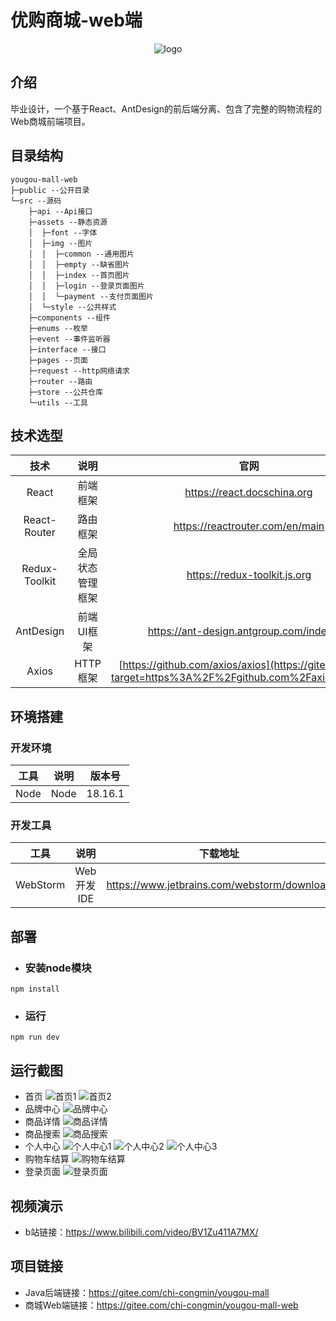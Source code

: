 # 优购商城-web端
<div align='center'>
    <img src='https://gitee.com/chi-congmin/yougou-mall/raw/master/readme/img/yougou.png' alt='logo'>
</div>

## 介绍
毕业设计，一个基于React、AntDesign的前后端分离、包含了完整的购物流程的Web商城前端项目。

## 目录结构
```
yougou-mall-web
├─public --公开目录
└─src --源码
    ├─api --Api接口
    ├─assets --静态资源
    │  ├─font --字体
    │  ├─img --图片
    │  │  ├─common --通用图片
    │  │  ├─empty --缺省图片
    │  │  ├─index --首页图片
    │  │  ├─login --登录页面图片
    │  │  └─payment --支付页面图片
    │  └─style --公共样式
    ├─components --组件
    ├─enums --枚举
    ├─event --事件监听器
    ├─interface --接口
    ├─pages --页面
    ├─request --http网络请求
    ├─router --路由
    ├─store --公共仓库 
    └─utils --工具
```



## 技术选型

|     技术      |       说明       |                            官网                            |
| :-----------: | :--------------: | :----------------------------------------------------------: |
|     React     |     前端框架     |                 https://react.docschina.org                  |
| React-Router  |     路由框架     |               https://reactrouter.com/en/main                |
| Redux-Toolkit | 全局状态管理框架 |                 https://redux-toolkit.js.org                 |
|   AntDesign   |    前端UI框架    |           https://ant-design.antgroup.com/index-cn           |
|     Axios     |     HTTP框架     | [https://github.com/axios/axios](https://gitee.com/link?target=https%3A%2F%2Fgithub.com%2Faxios%2Faxios) |

## 环境搭建

### 开发环境

| 工具 | 说明 | 版本号  |
| :--: | :--: | :-----: |
| Node | Node | 18.16.1 |

### 开发工具

|   工具   |    说明    |                  下载地址                   |
| :------: | :--------: | :-----------------------------------------: |
| WebStorm | Web开发IDE | https://www.jetbrains.com/webstorm/download |

## 部署

- ### 安装node模块

```
npm install
```

- ### 运行

```
npm run dev
```

## 运行截图
- 首页
![首页1](https://gitee.com/chi-congmin/yougou-mall/raw/master/readme/img/%E9%A6%96%E9%A1%B51.png)
![首页2](https://gitee.com/chi-congmin/yougou-mall/raw/master/readme/img/%E9%A6%96%E9%A1%B52.png)
- 品牌中心
![品牌中心](https://gitee.com/chi-congmin/yougou-mall/raw/master/readme/img/%E5%93%81%E7%89%8C%E4%B8%AD%E5%BF%83.png)
- 商品详情
![商品详情](https://gitee.com/chi-congmin/yougou-mall/raw/master/readme/img/%E5%95%86%E5%93%81%E8%AF%A6%E6%83%85.png)
- 商品搜索
![商品搜索](https://gitee.com/chi-congmin/yougou-mall/raw/master/readme/img/%E5%95%86%E5%93%81%E6%90%9C%E7%B4%A2.png)
- 个人中心
![个人中心1](https://gitee.com/chi-congmin/yougou-mall/raw/master/readme/img/%E4%B8%AA%E4%BA%BA%E4%B8%AD%E5%BF%831.png)
![个人中心2](https://gitee.com/chi-congmin/yougou-mall/raw/master/readme/img/%E4%B8%AA%E4%BA%BA%E4%B8%AD%E5%BF%832.png)
![个人中心3](https://gitee.com/chi-congmin/yougou-mall/raw/master/readme/img/%E4%B8%AA%E4%BA%BA%E4%B8%AD%E5%BF%833.png)
- 购物车结算
![购物车结算](https://gitee.com/chi-congmin/yougou-mall/raw/master/readme/img/%E8%B4%AD%E7%89%A9%E8%BD%A6%E7%BB%93%E7%AE%97.png)
- 登录页面
![登录页面](https://gitee.com/chi-congmin/yougou-mall/raw/master/readme/img/%E7%99%BB%E5%BD%95%E9%A1%B5%E9%9D%A2.png)

## 视频演示
- b站链接：https://www.bilibili.com/video/BV1Zu411A7MX/

## 项目链接

- Java后端链接：https://gitee.com/chi-congmin/yougou-mall
- 商城Web端链接：https://gitee.com/chi-congmin/yougou-mall-web